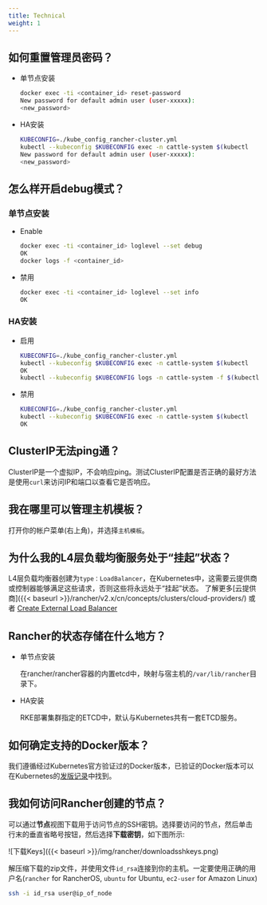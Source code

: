 ```yaml
---
title: Technical
weight: 1
---
```


## 如何重置管理员密码？

- 单节点安装

  ```bash
  docker exec -ti <container_id> reset-password
  New password for default admin user (user-xxxxx):
  <new_password>
  ```

- HA安装

  ```bash
  KUBECONFIG=./kube_config_rancher-cluster.yml
  kubectl --kubeconfig $KUBECONFIG exec -n cattle-system $(kubectl   --kubeconfig $KUBECONFIG get pods -n cattle-system -o json | jq -r '.items  [] | select(.spec.containers[].name=="cattle-server") | .metadata.name')   -- reset-password
  New password for default admin user (user-xxxxx):
  <new_password>
  ```

## 怎么样开启debug模式？

### 单节点安装

- Enable

  ```bash
  docker exec -ti <container_id> loglevel --set debug
  OK
  docker logs -f <container_id>
  ```

- 禁用

  ```bash
  docker exec -ti <container_id> loglevel --set info
  OK
  ```

### HA安装

- 启用

  ```bash
  KUBECONFIG=./kube_config_rancher-cluster.yml
  kubectl --kubeconfig $KUBECONFIG exec -n cattle-system $(kubectl   --kubeconfig $KUBECONFIG get pods -n cattle-system -o json | jq -r '.items  [] | select(.spec.containers[].name=="cattle-server") | .metadata.name')   -- loglevel --set debug
  OK
  kubectl --kubeconfig $KUBECONFIG logs -n cattle-system -f $(kubectl   --kubeconfig $KUBECONFIG get pods -n cattle-system -o json | jq -r '.items  [] | select(.spec.containers[].name="cattle-server") | .metadata.name')
  ```

- 禁用

  ```bash
  KUBECONFIG=./kube_config_rancher-cluster.yml
  kubectl --kubeconfig $KUBECONFIG exec -n cattle-system $(kubectl   --kubeconfig $KUBECONFIG get pods -n cattle-system -o json | jq -r '.items  [] | select(.spec.containers[].name=="cattle-server") | .metadata.name')   -- loglevel --set info
  OK
  ```

## ClusterIP无法ping通？

ClusterIP是一个虚拟IP，不会响应ping。测试ClusterIP配置是否正确的最好方法是使用`curl`来访问IP和端口以查看它是否响应。

## 我在哪里可以管理主机模板？

打开你的帐户菜单(右上角)，并选择`主机模板`。

## 为什么我的L4层负载均衡服务处于“挂起”状态？

L4层负载均衡器创建为`type：LoadBalancer`，在Kubernetes中，这需要云提供商或控制器能够满足这些请求，否则这些将永远处于“挂起”状态。 了解更多[云提供商]({{< baseurl >}}/rancher/v2.x/cn/concepts/clusters/cloud-providers/) 或者 [Create External Load Balancer](https://kubernetes.io/docs/tasks/access-application-cluster/create-external-load-balancer/)

## Rancher的状态存储在什么地方？

- 单节点安装

  在rancher/rancher容器的内置etcd中，映射与宿主机的`/var/lib/rancher`目录下。

- HA安装

  RKE部署集群指定的ETCD中，默认与Kubernetes共有一套ETCD服务。

## 如何确定支持的Docker版本？

我们遵循经过Kubernetes官方验证过的Docker版本，已验证的Docker版本可以在Kubernetes的[发版记录](https://github.com/kubernetes/kubernetes/blob/master/CHANGELOG-1.10.md#external-dependencies)中找到。

## 我如何访问Rancher创建的节点？

可以通过**节点**视图下载用于访问节点的SSH密钥。选择要访问的节点，然后单击行末的垂直省略号按钮，然后选择**下载密钥**，如下图所示:

![下载Keys]({{< baseurl >}}/img/rancher/downloadsshkeys.png)

解压缩下载的zip文件，并使用文件`id_rsa`连接到你的主机。一定要使用正确的用户名(`rancher` for RancherOS, `ubuntu` for Ubuntu, `ec2-user` for Amazon Linux)

```bash
ssh -i id_rsa user@ip_of_node
```
